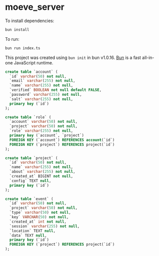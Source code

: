 # moeve_server

To install dependencies:

```bash
bun install
```

To run:

```bash
bun run index.ts
```

This project was created using `bun init` in bun v1.0.16. [Bun](https://bun.sh) is a fast all-in-one JavaScript runtime.


```sql
create table `account` (
  `id` varchar(50) not null,
  `email` varchar(255) not null,
  `name` varchar(255) not null,
  `verified` BOOLEAN not null default FALSE,
  `password` varchar(255) not null,
  `salt` varchar(255) not null,
  primary key (`id`)
);

create table `role` (
  `account` varchar(50) not null,
  `project` varchar(50) not null,
  `role` varchar(255) not null,
  primary key (`account`, `project`)
  FOREIGN KEY (`account`) REFERENCES account(`id`) 
  FOREIGN KEY (`project`) REFERENCES project(`id`) 
);

create table `project` (
  `id` varchar(50) not null,
  `name` varchar(255) not null,
  `about` varchar(255) not null,
  `created_at` BIGINT not null,
  `config` TEXT null,
  primary key (`id`)
);

create table `event` (
  `id` varchar(50) not null,
  `project` varchar(50) not null,
  `type` varchar(50) not null,
  `key` VARCHAR(50) not null,
  `created_at` int not null,
  `session` varchar(255) not null,
  `location` TEXT null,
  `data` TEXT null,
  primary key (`id`)
  FOREIGN KEY (`project`) REFERENCES project(`id`) 
);
```